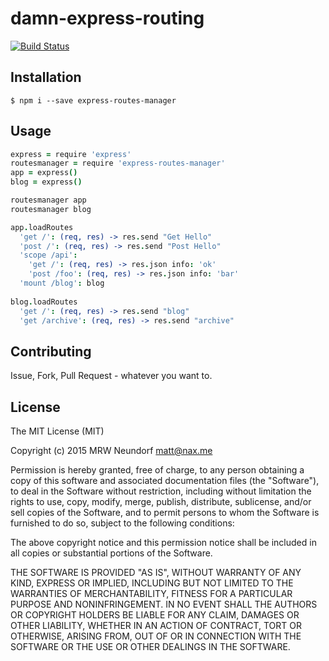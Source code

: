 # damn-express-routing

[![Build Status](https://travis-ci.org/Naxmeify/express-routes-manager.svg?branch=master)](https://travis-ci.org/Naxmeify/express-routes-manager)

## Installation

```
$ npm i --save express-routes-manager
```

## Usage
```CoffeeScript
express = require 'express'
routesmanager = require 'express-routes-manager'
app = express()
blog = express()

routesmanager app
routesmanager blog

app.loadRoutes
  'get /': (req, res) -> res.send "Get Hello"
  'post /': (req, res) -> res.send "Post Hello"
  'scope /api':
    'get /': (req, res) -> res.json info: 'ok'
    'post /foo': (req, res) -> res.json info: 'bar'
  'mount /blog': blog
  
blog.loadRoutes
  'get /': (req, res) -> res.send "blog"
  'get /archive': (req, res) -> res.send "archive"
```

## Contributing

Issue, Fork, Pull Request - whatever you want to.

## License

The MIT License (MIT)

Copyright (c) 2015 MRW Neundorf <matt@nax.me>

Permission is hereby granted, free of charge, to any person obtaining a copy
of this software and associated documentation files (the "Software"), to deal
in the Software without restriction, including without limitation the rights
to use, copy, modify, merge, publish, distribute, sublicense, and/or sell
copies of the Software, and to permit persons to whom the Software is
furnished to do so, subject to the following conditions:

The above copyright notice and this permission notice shall be included in all
copies or substantial portions of the Software.

THE SOFTWARE IS PROVIDED "AS IS", WITHOUT WARRANTY OF ANY KIND, EXPRESS OR
IMPLIED, INCLUDING BUT NOT LIMITED TO THE WARRANTIES OF MERCHANTABILITY,
FITNESS FOR A PARTICULAR PURPOSE AND NONINFRINGEMENT. IN NO EVENT SHALL THE
AUTHORS OR COPYRIGHT HOLDERS BE LIABLE FOR ANY CLAIM, DAMAGES OR OTHER
LIABILITY, WHETHER IN AN ACTION OF CONTRACT, TORT OR OTHERWISE, ARISING FROM,
OUT OF OR IN CONNECTION WITH THE SOFTWARE OR THE USE OR OTHER DEALINGS IN THE
SOFTWARE.

